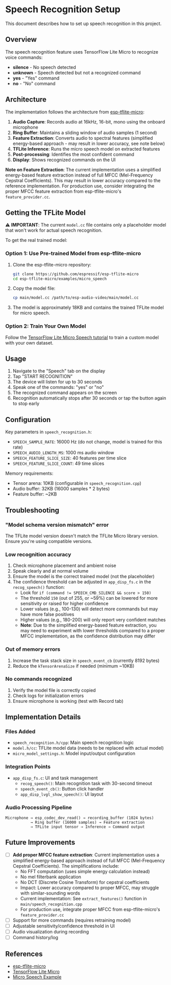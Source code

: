 # Speech Recognition Setup

This document describes how to set up speech recognition in this project.

## Overview

The speech recognition feature uses TensorFlow Lite Micro to recognize voice commands:
- **silence** - No speech detected
- **unknown** - Speech detected but not a recognized command
- **yes** - "Yes" command
- **no** - "No" command

## Architecture

The implementation follows the architecture from [esp-tflite-micro](https://github.com/espressif/esp-tflite-micro):

1. **Audio Capture**: Records audio at 16kHz, 16-bit, mono using the onboard microphone
2. **Ring Buffer**: Maintains a sliding window of audio samples (1 second)
3. **Feature Extraction**: Converts audio to spectral features (simplified energy-based approach - may result in lower accuracy, see note below)
4. **TFLite Inference**: Runs the micro speech model on extracted features
5. **Post-processing**: Identifies the most confident command
6. **Display**: Shows recognized commands on the UI

**Note on Feature Extraction**: The current implementation uses a simplified energy-based feature extraction instead of full MFCC (Mel-Frequency Cepstral Coefficients). This may result in lower accuracy compared to the reference implementation. For production use, consider integrating the proper MFCC feature extraction from esp-tflite-micro's `feature_provider.cc`.

## Getting the TFLite Model

⚠️ **IMPORTANT**: The current `model.cc` file contains only a placeholder model that won't work for actual speech recognition.

To get the real trained model:

### Option 1: Use Pre-trained Model from esp-tflite-micro

1. Clone the esp-tflite-micro repository:
   ```bash
   git clone https://github.com/espressif/esp-tflite-micro
   cd esp-tflite-micro/examples/micro_speech
   ```

2. Copy the model file:
   ```bash
   cp main/model.cc /path/to/esp-audio-video/main/model.cc
   ```

3. The model is approximately 18KB and contains the trained TFLite model for micro speech.

### Option 2: Train Your Own Model

Follow the [TensorFlow Lite Micro Speech tutorial](https://github.com/tensorflow/tflite-micro/tree/main/tensorflow/lite/micro/examples/micro_speech) to train a custom model with your own dataset.

## Usage

1. Navigate to the "Speech" tab on the display
2. Tap "START RECOGNITION"
3. The device will listen for up to 30 seconds
4. Speak one of the commands: "yes" or "no"
5. The recognized command appears on the screen
6. Recognition automatically stops after 30 seconds or tap the button again to stop early

## Configuration

Key parameters in `speech_recognition.h`:
- `SPEECH_SAMPLE_RATE`: 16000 Hz (do not change, model is trained for this rate)
- `SPEECH_AUDIO_LENGTH_MS`: 1000 ms audio window
- `SPEECH_FEATURE_SLICE_SIZE`: 40 features per time slice
- `SPEECH_FEATURE_SLICE_COUNT`: 49 time slices

Memory requirements:
- Tensor arena: 10KB (configurable in `speech_recognition.cpp`)
- Audio buffer: 32KB (16000 samples * 2 bytes)
- Feature buffer: ~2KB

## Troubleshooting

### "Model schema version mismatch" error
The TFLite model version doesn't match the TFLite Micro library version. Ensure you're using compatible versions.

### Low recognition accuracy
1. Check microphone placement and ambient noise
2. Speak clearly and at normal volume
3. Ensure the model is the correct trained model (not the placeholder)
4. The confidence threshold can be adjusted in `app_disp_fs.c` in the `recog_speech()` function:
   - Look for `if (command != SPEECH_CMD_SILENCE && score > 150)`
   - The threshold `150` (out of 255, or ~59%) can be lowered for more sensitivity or raised for higher confidence
   - Lower values (e.g., 100-130) will detect more commands but may have more false positives
   - Higher values (e.g., 180-200) will only report very confident matches
   - **Note**: Due to the simplified energy-based feature extraction, you may need to experiment with lower thresholds compared to a proper MFCC implementation, as the confidence distribution may differ

### Out of memory errors
1. Increase the task stack size in `speech_event_cb` (currently 8192 bytes)
2. Reduce the `kTensorArenaSize` if needed (minimum ~10KB)

### No commands recognized
1. Verify the model file is correctly copied
2. Check logs for initialization errors
3. Ensure microphone is working (test with Record tab)

## Implementation Details

### Files Added

- `speech_recognition.h/cpp`: Main speech recognition logic
- `model.h/cc`: TFLite model data (needs to be replaced with actual model)
- `micro_model_settings.h`: Model input/output configuration

### Integration Points

- `app_disp_fs.c`: UI and task management
  - `recog_speech()`: Main recognition task with 30-second timeout
  - `speech_event_cb()`: Button click handler
  - `app_disp_lvgl_show_speech()`: UI layout

### Audio Processing Pipeline

```
Microphone → esp_codec_dev_read() → recording_buffer (1024 bytes)
           → Ring buffer (16000 samples) → Feature extraction
           → TFLite input tensor → Inference → Command output
```

## Future Improvements

- [ ] **Add proper MFCC feature extraction**: Current implementation uses a simplified energy-based approach instead of full MFCC (Mel-Frequency Cepstral Coefficients). The simplifications include:
  - No FFT computation (uses simple energy calculation instead)
  - No mel filterbank application
  - No DCT (Discrete Cosine Transform) for cepstral coefficients
  - Impact: Lower accuracy compared to proper MFCC, may struggle with similar-sounding words
  - Current implementation: See `extract_features()` function in `main/speech_recognition.cpp`
  - For production use, integrate proper MFCC from esp-tflite-micro's `feature_provider.cc`
- [ ] Support for more commands (requires retraining model)
- [ ] Adjustable sensitivity/confidence threshold in UI
- [ ] Audio visualization during recording
- [ ] Command history/log

## References

- [esp-tflite-micro](https://github.com/espressif/esp-tflite-micro)
- [TensorFlow Lite Micro](https://www.tensorflow.org/lite/microcontrollers)
- [Micro Speech Example](https://github.com/tensorflow/tflite-micro/tree/main/tensorflow/lite/micro/examples/micro_speech)
